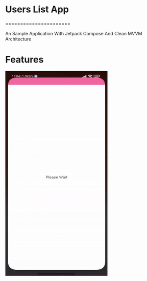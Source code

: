 # Users List App
======================

An Sample Application With Jetpack Compose And Clean MVVM Architecture

# Features

<img align="center" src="Images/Preview.gif" alt="Preview" height="640" width="320">
